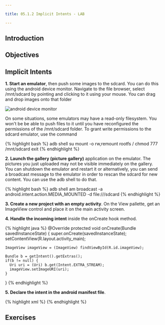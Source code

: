 ```yaml
---

title: 05.1.2 Implicit Intents - LAB

---
```


## Introduction



## Objectives

## Implicit Intents

**1. Start an emulator**, then push some images to the sdcard. You can do this using the android device monitor. Navigate to the file browser, select /mnt/sdcard by pointing and clicking to it using your mouse. You can drag and drop images onto that folder

![android device monitor](images/android-device-monitor.png)

On some situations, some emulators may have a read-only filesystem. You won't be be able to push files to it until you have reconfigured the permissions of the /mnt/sdcard folder. To grant write permissions to the sdcard emulator, use the command

{% highlight bash %}
adb shell
su
mount -o rw,remount rootfs /
chmod 777 /mnt/sdcard
exit
{% endhighlight %}

**2. Launch the gallery (picture gallery)** application on the emulator. The pictures you just uploaded may not be visible immediately on the gallery. You can shutdown the emulator and restart it or alternatively, you can send a broadcast message to the emulator in order to rescan the sdcard for new content. You can use the adb shell to do that.

{% highlight bash %}
adb shell am broadcast -a android.intent.action.MEDIA_MOUNTED -d file:///sdcard
{% endhighlight %}


**3. Create a new project with an empty activity**. On the View pallette, get an ImageView control and place it on the main activity screen.

**4. Handle the incoming intent** inside the onCreate hook method. 

{% highlight java %}
  @Override
  protected void onCreate(Bundle savedInstanceState) {
    super.onCreate(savedInstanceState);
    setContentView(R.layout.activity_main);

    ImageView imageView = (ImageView) findViewById(R.id.imageView);

    Bundle b = getIntent().getExtras();
    if(b != null) {
      Uri uri = (Uri) b.get(Intent.EXTRA_STREAM);
      imageView.setImageURI(uri);
    }
  }
{% endhighlight %}

**5. Declare the intent in the android manifest file**.

{% highlight xml %}
<intent-filter>
  <action android:name="android.intent.action.SEND"/>
  <category android:name="android.intent.category.DEFAULT"/>
  <data android:mimeType="image/*" />
</intent-filter>
{% endhighlight %}



## Exercises